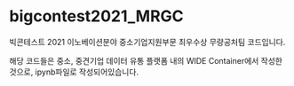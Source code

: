 # bigcontest2021_MRGC
빅콘테스트 2021 이노베이션분야 중소기업지원부문 최우수상 무량공처팀 코드입니다.

해당 코드들은 중소, 중견기업 데이터 유통 플랫폼 내의 WIDE Container에서 작성한 것으로, ipynb파일로 작성되어있습니다.
